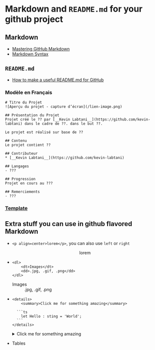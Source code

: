 # Markdown and `README.md` for your github project

## Markdown

- [Mastering GitHub Markdown](https://guides.github.com/features/mastering-markdown/)
- [Markdown Syntax](https://daringfireball.net/projects/markdown/syntax)

## `README.md`

- [How to make a useful README.md for GitHub](https://medium.com/becode/comment-faire-un-readme-sur-github-cc11f3df606a)

### Modèle en Français

```
# Titre du Projet
![Aperçu du projet - capture d’écran](/lien-image.png)

## Présentation du Projet
Projet créé le ?? par [__Kevin Labtani__](https://github.com/kevin-labtani) dans le cadre de ??. dans le but ??.

Le projet est réalisé sur base de ??

## Contenu
Le projet contient ??

## Contributeur
* [__Kevin Labtani__](https://github.com/kevin-labtani)

## Langages
- ???

## Progression
Projet en cours au ???

## Remerciements
- ???

```

### [Template](https://gist.github.com/PurpleBooth/109311bb0361f32d87a2)

## Extra stuff you can use in github flavored Markdown

- `<p align=center>lorem</p>`, you can also use `left` or `right`
  <p align=center>lorem</p>
- ```
  <dl>
      <dt>Images</dt>
      <dd>.jpg, .gif, .png</dd>
  </dl>
  ```
  <dl>
    <dt>Images</dt>
    <dd>.jpg, .gif, .png</dd>
  </dl>
- ````
  <details>
      <summary>Click me for something amazing</summary>

    ```ts
      let Hello : sting = 'World';
    ```
  </details>
  ````

  <details>
      <summary>Click me for something amazing</summary> 
       
    ```ts
      let Hello : sting = 'World';
    ```
  </details>

- Tables
